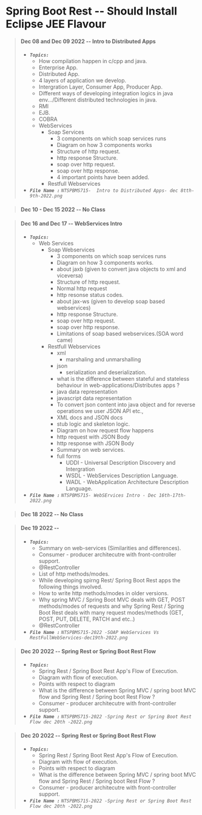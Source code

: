 # Spring Boot Rest -- Should Install Eclipse JEE Flavour

> #### Dec 08 and Dec 09 2022 -- Intro to Distributed Apps
> - <em>**`Topics:`**</em>
>     - How compilation happen in c/cpp and java.
>     - Enterprise App.
>     - Distributed App.
>     - 4 layers of application we develop.
>     - Intergration Layer, Consumer App, Producer App.
>     - Different ways of developing integration logics in java env.../Different distributed technologies in java.
>     - RMI
>     - EJB.
>     - COBRA
>     - WebServices
>         - Soap Services
>             - 3 components on which soap services runs
>             - Diagram on how 3 components works
>             - Structure of http request.
>             - http response Structure.
>             - soap over http request.
>             - soap over http response.
>             - 4 important points have been added.
>         - Restfull Webservices
> - <em>**`File Name :`**</em> *`NTSPBMS715-  Intro to Distributed Apps- dec 8tth-9th-2022.png`*

> #### Dec 10 - Dec 15 2022 -- No Class

> #### Dec 16 and Dec 17 -- WebServices Intro
> - <em>**`Topics:`**</em>
>     - Web Services
>         - Soap Webservices 
>             - 3 components on which soap services runs
>             - Diagram on how 3 components works.
>             - about jaxb (given to convert java objects to xml and viceversa)
>             - Structure of http request.
>             - Normal http request
>             - http resonse status codes.
>             - about jax-ws (given to develop soap based webservices)
>             - http response Structure.
>             - soap over http request.
>             - soap over http response.
>             - Limitations of soap based webservices.(SOA word came)
>         - Restfull Webservices
>             - xml
>                 - marshaling and unmarshalling
>             - json
>                 - serialization and deserialization.
>             - what is the difference between stateful and stateless behaviour in web-applications/Distributes apps ?
>             - java data representation
>             - javascript data representation
>             - To convert json content into java object and for reverse operations we user JSON API etc.,
>             - XML docs and JSON docs
>             - stub logic and skeleton logic.
>             - Diagram on how request flow happens
>             - http request with JSON Body
>             - http response with JSON Body
>             - Summary on web services.
>             - full forms
>                 - UDDI - Universal Description Discovery and Intergration
>                 - WSDL - WebServices Description Language.
>                 - WADL - WebApplication Architecture Description Language. 
> - <em>**`File Name :`**</em> *`NTSPBMS715- WebSErvices Intro - Dec 16th-17th-2022.png`*

> #### Dec 18 2022 -- No Class

> #### Dec 19 2022 -- 
> - <em>**`Topics:`**</em>
>     - Summary on web-services (Similarities and differences).
>     - Consumer - producer architecutre with front-controller support.
>     - @RestController
>     - List of http methods/modes.
>     - While developing spirng Rest/ Spring Boot Rest apps the following things involved.
>     - How to write http methods/modes in older versions.
>     - Why spring MVC / Spring Boot MVC deals with GET, POST methods/modes of requests and why Spring Rest / Spring Boot Rest deals with many request modes/methods (GET, POST, PUT, DELETE, PATCH and etc..)
>     - @RestController
> - <em>**`File Name :`**</em> *`NTSPBMS715-2022 -SOAP WebServices Vs RestFullWebServices-dec19th-2022.png`*

> #### Dec 20 2022 -- Spring Rest or Spring Boot Rest Flow
> - <em>**`Topics:`**</em>
>     - Spring Rest / Spring Boot Rest App's Flow of Execution.
>     - Diagram with flow of execution.
>     - Points with respect to diagram
>     - What is the difference between Spring MVC / spring boot MVC flow and Spring Rest / Spring boot Rest Flow ?
>     - Consumer - producer architecutre with front-controller support.
> - <em>**`File Name :`**</em> *`NTSPBMS715-2022 -Spring Rest or Spring Boot Rest Flow dec 20th -2022.png`*

> #### Dec 20 2022 -- Spring Rest or Spring Boot Rest Flow
> - <em>**`Topics:`**</em>
>     - Spring Rest / Spring Boot Rest App's Flow of Execution.
>     - Diagram with flow of execution.
>     - Points with respect to diagram
>     - What is the difference between Spring MVC / spring boot MVC flow and Spring Rest / Spring boot Rest Flow ?
>     - Consumer - producer architecutre with front-controller support.
> - <em>**`File Name :`**</em> *`NTSPBMS715-2022 -Spring Rest or Spring Boot Rest Flow dec 20th -2022.png`*
